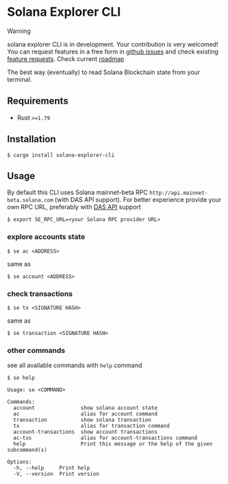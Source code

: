 # Solana Explorer CLI

> [!WARNING]
> solana explorer CLI is in development. Your contribution is very welcomed! You can request features in a free form in [github issues](https://github.com/dmshvetsov/solana-explorer-cli/issues/new) and check existing [feature requests](https://github.com/dmshvetsov/solana-explorer-cli/issues?q=is%3Aissue+label%3A%22feature+request%22). Check current [roadmap](ROADMAP.md)

The best way (eventually) to read Solana Blockchain state from your terminal.

## Requirements

* Rust `>=1.79`

## Installation

    $ cargo install solana-explorer-cli

## Usage

By default this CLI uses Solana mainnet-beta RPC `http://api.mainnet-beta.solana.com` (with DAS API support). For better experience provide your own RPC URL, preferably with [DAS API](https://developers.metaplex.com/rpc-providers#rp-cs-available) support

    $ export SE_RPC_URL=<your Solana RPC provider URL>

### explore accounts state

    $ se ac <ADDRESS>

same as

    $ se account <ADDRESS>

### check transactions

    $ se tx <SIGNATURE HASH>

same as

    $ se transaction <SIGNATURE HASH>

### other commands

see all available commands with `help` command

    $ se help

```
Usage: se <COMMAND>

Commands:
  account               show solana account state
  ac                    alias for account command
  transaction           show solana transaction
  tx                    alias for transaction command
  account-transactions  show account transactions
  ac-txs                alias for account-transactions command
  help                  Print this message or the help of the given subcommand(s)

Options:
  -h, --help     Print help
  -V, --version  Print version
```
